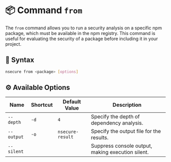 # 📦 Command `from`

The `from` command allows you to run a security analysis on a specific npm package, which must be available in the npm registry. This command is useful for evaluating the security of a package before including it in your project.

## 📜 Syntax

```bash
nsecure from <package> [options]
```

## ⚙️ Available Options

| **Name**    | **Shortcut** | **Default Value**   | **Description**                                                              |
|-------------|--------------|---------------------|------------------------------------------------------------------------------|
| `--depth`   | `-d`         | `4`                 | Specify the depth of dependency analysis.                                     |
| `--output`  | `-o`         | `nsecure-result`    | Specify the output file for the results.                                      |
| `--silent`  |              |                     | Suppress console output, making execution silent.                             |

